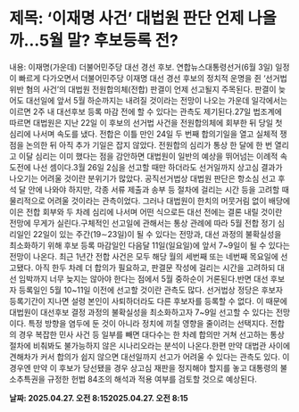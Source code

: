 # **제목: ‘이재명 사건’ 대법원 판단 언제 나올까…5월 말? 후보등록 전?**

  내용: 이재명(가운데) 더불어민주당 대선 경선 후보. 연합뉴스대통령선거(6월 3일) 일정이 빠르게 다가오면서 더불어민주당 이재명 대선 경선 후보의 정치적 운명을 쥔 ‘선거법 위반 혐의 사건’의 대법원 전원합의체(전합) 판결이 언제 선고될지 주목된다. 판결이 늦어도 대선일에 앞서 5월 하순까지는 내려질 것이라는 전망이 나오는 가운데 일각에서는 이르면 2주 내 대선후보 등록 마감 전에 할 수 있다는 관측도 제기된다.27일 법조계에 따르면 대법원은 지난 22일 이 후보의 선거법 사건을 전원합의체에 회부한 뒤 당일 첫 심리에 나서며 속도를 냈다. 전합은 이틀 만인 24일 두 번째 합의기일을 열고 실체적 쟁점을 논의한 뒤 아직 추가 기일은 잡지 않았다. 전원합의 심리가 통상 한 달에 한 번 열리고 이달 심리는 이미 했다는 점을 감안하면 대법원이 일반의 예상을 뛰어넘는 이례적 속도전에 나선 셈이다.3월 26일 2심을 선고할 때만 하더라도 선거일까지 상고심 결과가 나오기는 어려울 것이란 분위기가 많았다. 공직선거법상 대법원 판단은 항소심 선고 후 석 달 안에 나와야 하지만, 각종 서류 제출과 송부 등 절차에 걸리는 시간 등을 고려할 때 물리적으로 어려울 것이라는 관측이었다. 그러나 대법원이 한치의 머뭇거림 없이 배당에 이은 전합 회부와 두 차례 심리에 나서며 어떤 식으로든 대선 전에는 결론 내릴 것이란 전망에 무게가 실린다.구체적인 선고일에 관해서는 통상 관례에 따라 5월 전합 정기 심리일인 22일이 있는 주간(19∼23일)이 될 수 있다는 전망과, 대선 과정의 불확실성을 최소화하기 위해 후보 등록 마감일인 다음달 11일(일요일)에 앞서 7~9일이 될 수 있다는 전망이 나온다. 최근 1년간 전합 사건은 모두 해당 월의 세번째 또는 네번째 목요일에 선고됐다. 아직 한두 차례 더 합의가 필요하고, 판결문 작성에 걸리는 시간을 고려하되 대선 임박까지 너무 늦지는 않아야 한다는 점에서 5월 중하순이 거론된다.반면 대선 후보자 등록일인 5월 10~11일 이전에 선고할 것이란 관측도 많다. 선거법상 정당은 후보자 등록기간이 지나면 설령 본인이 사퇴하더라도 다른 후보자를 등록할 수 없다. 이 때문에 대법원이 대선후보 결정 과정의 불확실성을 최소화하고자 7~9일 선고할 수 있다는 전망이다. 특정 방향을 염두에 둔 것이 아니라 정치에 끼칠 영향을 줄이려는 선택지다. 전합의 경우 복잡한 민사 사건 등 일부를 빼면 대다수는 한 차례 합의만 거쳐 선고하는 통상 절차에 비춰봐도 불가능하지 않은 시나리오라는 분석이 나온다.한편 만약 대법관 사이에 견해차가 커서 합의가 쉽지 않으면 대선일까지 선고가 어려울 수 있다는 관측도 있다. 이 경우엔 만약 이 후보가 당선됐을 경우 상고심 재판을 정지해야 할지를 놓고 대통령의 불소추특권을 규정한 헌법 84조의 해석과 적용 여부를 검토할 것으로 예상된다.

  **날짜: 2025.04.27. 오전 8:152025.04.27. 오전 8:15**